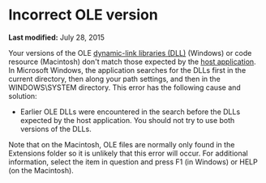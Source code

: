 
# Incorrect OLE version

 **Last modified:** July 28, 2015

Your versions of the OLE  [dynamic-link libraries (DLL)](b8bdf64f-5920-1ae9-16d0-b26d09524a30.md) (Windows) or code resource (Macintosh) don't match those expected by the [host application](b8bdf64f-5920-1ae9-16d0-b26d09524a30.md). In Microsoft Windows, the application searches for the DLLs first in the current directory, then along your path settings, and then in the WINDOWS\SYSTEM directory. This error has the following cause and solution:




- Earlier OLE DLLs were encountered in the search before the DLLs expected by the host application. You should not try to use both versions of the DLLs.
    

Note that on the Macintosh, OLE files are normally only found in the Extensions folder so it is unlikely that this error will occur.
For additional information, select the item in question and press F1 (in Windows) or HELP (on the Macintosh).

